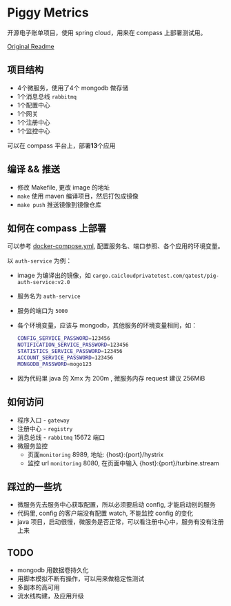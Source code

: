 # Piggy Metrics

  开源电子账单项目，使用 spring cloud，用来在 compass 上部署测试用。
  
[Original Readme](original_readme.md)

## 项目结构

* 4个微服务，使用了4个 mongodb 做存储
* 1个消息总线 `rabbitmq`
* 1个配置中心
* 1个网关
* 1个注册中心
* 1个监控中心

可以在 compass 平台上，部署**13**个应用

## 编译 && 推送

* 修改 Makefile, 更改 image 的地址
* `make` 使用 maven 编译项目，然后打包成镜像
* `make push` 推送镜像到镜像仓库

## 如何在 compass 上部署

可以参考 [docker-compose.yml](docker-compose.yml), 配置服务名、端口参照、各个应用的环境变量。

以 `auth-service` 为例：

* image 为编译出的镜像，如 `cargo.caicloudprivatetest.com/qatest/pig-auth-service:v2.0`
* 服务名为 `auth-service`
* 服务的端口为 `5000`
* 各个环境变量，应该与 mongodb，其他服务的环境变量相同，如：

    ```bash
    CONFIG_SERVICE_PASSWORD=123456
    NOTIFICATION_SERVICE_PASSWORD=123456
    STATISTICS_SERVICE_PASSWORD=123456
    ACCOUNT_SERVICE_PASSWORD=123456
    MONGODB_PASSWORD=mogo123
    ```
* 因为代码里 java 的 Xmx 为 200m , 微服务内存 request 建议 256MiB

## 如何访问

* 程序入口 - `gateway`
* 注册中心 - `registry`
* 消息总线 - `rabbitmq` 15672 端口
* 微服务监控 
    - 页面`monitoring` 8989, 地址: {host}:{port}/hystrix
    - 监控 url `monitoring` 8080, 在页面中输入 {host}:{port}/turbine.stream 

## 踩过的一些坑

* 微服务先去服务中心获取配置，所以必须要启动 config, 才能启动别的服务
* 代码里, config 的客户端没有配置 watch, 不能监控 config 的变化
* java 项目，启动很慢，微服务是否正常，可以看注册中心中，服务有没有注册上来

## TODO

* mongodb 用数据卷持久化
* 用脚本模拟不断有操作，可以用来做稳定性测试
* 多副本的高可用
* 流水线构建，及应用升级
